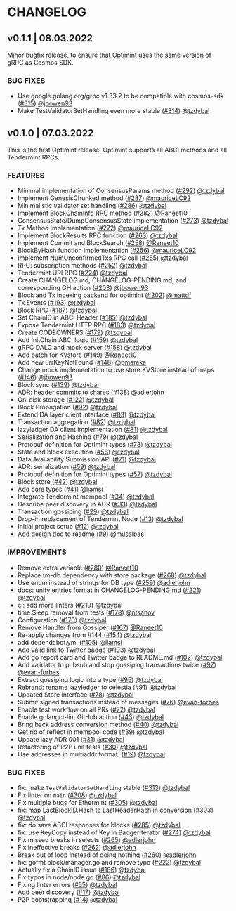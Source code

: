 # CHANGELOG

## v0.1.1 | 08.03.2022

Minor bugfix release, to ensure that Optimint uses the same version of gRPC as Cosmos SDK.

### BUG FIXES
- Use google.golang.org/grpc v1.33.2 to be compatible with cosmos-sdk ([#315](https://github.com/celestiaorg/optimint/pull/315)) [@jbowen93](https://github.com/jbowen93/)
- Make TestValidatorSetHandling even more stable ([#314](https://github.com/celestiaorg/optimint/pull/314)) [@tzdybal](https://github.com/tzdybal/)

## v0.1.0 | 07.03.2022

This is the first Optimint release.
Optimint supports all ABCI methods and all Tendermint RPCs.

### FEATURES
- Minimal implementation of ConsensusParams method  ([#292](https://github.com/celestiaorg/optimint/pull/292)) [@tzdybal](https://github.com/tzdybal/)
- Implement GenesisChunked method  ([#287](https://github.com/celestiaorg/optimint/pull/287)) [@mauriceLC92](https://github.com/mauriceLC92/)
- Minimalistic validator set handling  ([#286](https://github.com/celestiaorg/optimint/pull/286)) [@tzdybal](https://github.com/tzdybal/)
- Implement BlockChainInfo RPC method  ([#282](https://github.com/celestiaorg/optimint/pull/282)) [@Raneet10](https://github.com/Raneet10/)
- ConsensusState/DumpConsensusState implementation  ([#273](https://github.com/celestiaorg/optimint/pull/273)) [@tzdybal](https://github.com/tzdybal/)
- Tx Method implementation  ([#272](https://github.com/celestiaorg/optimint/pull/272)) [@mauriceLC92](https://github.com/mauriceLC92/)
- Implement BlockResults RPC function  ([#263](https://github.com/celestiaorg/optimint/pull/263)) [@tzdybal](https://github.com/tzdybal/)
- Implement Commit and BlockSearch  ([#258](https://github.com/celestiaorg/optimint/pull/258)) [@Raneet10](https://github.com/Raneet10/)
- BlockByHash function implementation  ([#256](https://github.com/celestiaorg/optimint/pull/256)) [@mauriceLC92](https://github.com/mauriceLC92/)
- Implement NumUnconfirmedTxs RPC call  ([#255](https://github.com/celestiaorg/optimint/pull/255)) [@tzdybal](https://github.com/tzdybal/)
- RPC: subscription methods  ([#252](https://github.com/celestiaorg/optimint/pull/252)) [@tzdybal](https://github.com/tzdybal/)
- Tendermint URI RPC  ([#224](https://github.com/celestiaorg/optimint/pull/224)) [@tzdybal](https://github.com/tzdybal/)
- Create CHANGELOG.md, CHANGELOG-PENDING.md, and corresponding GH action  ([#203](https://github.com/celestiaorg/optimint/pull/203)) [@jbowen93](https://github.com/jbowen93/)
- Block and Tx indexing backend for optimint  ([#202](https://github.com/celestiaorg/optimint/pull/202)) [@mattdf](https://github.com/mattdf/)
- Tx Events  ([#193](https://github.com/celestiaorg/optimint/pull/193)) [@tzdybal](https://github.com/tzdybal/)
- Block RPC  ([#187](https://github.com/celestiaorg/optimint/pull/187)) [@tzdybal](https://github.com/tzdybal/)
- Set ChainID in ABCI Header  ([#185](https://github.com/celestiaorg/optimint/pull/185)) [@tzdybal](https://github.com/tzdybal/)
- Expose Tendermint HTTP RPC  ([#183](https://github.com/celestiaorg/optimint/pull/183)) [@tzdybal](https://github.com/tzdybal/)
- Create CODEOWNERS  ([#179](https://github.com/celestiaorg/optimint/pull/179)) [@tzdybal](https://github.com/tzdybal/)
- Add InitChain ABCI logic  ([#159](https://github.com/celestiaorg/optimint/pull/159)) [@tzdybal](https://github.com/tzdybal/)
- gRPC DALC and mock server  ([#158](https://github.com/celestiaorg/optimint/pull/158)) [@tzdybal](https://github.com/tzdybal/)
- Add batch for KVstore  ([#149](https://github.com/celestiaorg/optimint/pull/149)) [@Raneet10](https://github.com/Raneet10/)
- Add new ErrKeyNotFound  ([#148](https://github.com/celestiaorg/optimint/pull/148)) [@pmareke](https://github.com/pmareke/)
- Change mock implementation to use store.KVStore instead of maps  ([#146](https://github.com/celestiaorg/optimint/pull/146)) [@jbowen93](https://github.com/jbowen93/)
- Block sync  ([#139](https://github.com/celestiaorg/optimint/pull/139)) [@tzdybal](https://github.com/tzdybal/)
- ADR: header commits to shares  ([#138](https://github.com/celestiaorg/optimint/pull/138)) [@adlerjohn](https://github.com/adlerjohn/)
- On-disk storage  ([#122](https://github.com/celestiaorg/optimint/pull/122)) [@tzdybal](https://github.com/tzdybal/)
- Block Propagation  ([#92](https://github.com/celestiaorg/optimint/pull/92)) [@tzdybal](https://github.com/tzdybal/)
- Extend DA layer client interface  ([#83](https://github.com/celestiaorg/optimint/pull/83)) [@tzdybal](https://github.com/tzdybal/)
- Transaction aggregation  ([#82](https://github.com/celestiaorg/optimint/pull/82)) [@tzdybal](https://github.com/tzdybal/)
- lazyledger DA client implementation  ([#81](https://github.com/celestiaorg/optimint/pull/81)) [@tzdybal](https://github.com/tzdybal/)
- Serialization and Hashing  ([#79](https://github.com/celestiaorg/optimint/pull/79)) [@tzdybal](https://github.com/tzdybal/)
- Protobuf definition for Optimint types  ([#73](https://github.com/celestiaorg/optimint/pull/73)) [@tzdybal](https://github.com/tzdybal/)
- State and block execution  ([#58](https://github.com/celestiaorg/optimint/pull/58)) [@tzdybal](https://github.com/tzdybal/)
- Data Availability Submission API  ([#71](https://github.com/celestiaorg/optimint/pull/71)) [@tzdybal](https://github.com/tzdybal/)
- ADR: serialization  ([#59](https://github.com/celestiaorg/optimint/pull/59)) [@tzdybal](https://github.com/tzdybal/)
- Protobuf definition for Optimint types  ([#57](https://github.com/celestiaorg/optimint/pull/57)) [@tzdybal](https://github.com/tzdybal/)
- Block store  ([#42](https://github.com/celestiaorg/optimint/pull/42)) [@tzdybal](https://github.com/tzdybal/)
- Add core types  ([#41](https://github.com/celestiaorg/optimint/pull/41)) [@liamsi](https://github.com/liamsi/)
- Integrate Tendermint mempool  ([#34](https://github.com/celestiaorg/optimint/pull/34)) [@tzdybal](https://github.com/tzdybal/)
- Describe peer discovery in ADR  ([#33](https://github.com/celestiaorg/optimint/pull/33)) [@tzdybal](https://github.com/tzdybal/)
- Transaction gossiping  ([#29](https://github.com/celestiaorg/optimint/pull/29)) [@tzdybal](https://github.com/tzdybal/)
- Drop-in replacement of Tendermint Node  ([#13](https://github.com/celestiaorg/optimint/pull/13)) [@tzdybal](https://github.com/tzdybal/)
- Initial project setup  ([#12](https://github.com/celestiaorg/optimint/pull/12)) [@tzdybal](https://github.com/tzdybal/)
- Add design doc to readme  ([#9](https://github.com/celestiaorg/optimint/pull/9)) [@musalbas](https://github.com/musalbas/)

### IMPROVEMENTS
- Remove extra variable  ([#280](https://github.com/celestiaorg/optimint/pull/280)) [@Raneet10](https://github.com/Raneet10/)
- Replace tm-db dependency with store package  ([#268](https://github.com/celestiaorg/optimint/pull/268)) [@tzdybal](https://github.com/tzdybal/)
- Use enum instead of strings for DB type  ([#259](https://github.com/celestiaorg/optimint/pull/259)) [@adlerjohn](https://github.com/adlerjohn/)
- docs: unify entries format in CHANGELOG-PENDING.md  ([#221](https://github.com/celestiaorg/optimint/pull/221)) [@tzdybal](https://github.com/tzdybal/)
- ci: add more linters  ([#219](https://github.com/celestiaorg/optimint/pull/219)) [@tzdybal](https://github.com/tzdybal/)
- time.Sleep removal from tests  ([#178](https://github.com/celestiaorg/optimint/pull/178)) [@ntsanov](https://github.com/ntsanov/)
- Configuration  ([#170](https://github.com/celestiaorg/optimint/pull/170)) [@tzdybal](https://github.com/tzdybal/)
- Remove Handler from Gossiper  ([#167](https://github.com/celestiaorg/optimint/pull/167)) [@Raneet10](https://github.com/Raneet10/)
- Re-apply changes from #144  ([#154](https://github.com/celestiaorg/optimint/pull/154)) [@tzdybal](https://github.com/tzdybal/)
- add dependabot.yml  ([#105](https://github.com/celestiaorg/optimint/pull/105)) [@liamsi](https://github.com/liamsi/)
- Add valid link to Twitter badge  ([#103](https://github.com/celestiaorg/optimint/pull/103)) [@tzdybal](https://github.com/tzdybal/)
- Add go report card and Twitter badge to README.md  ([#102](https://github.com/celestiaorg/optimint/pull/102)) [@tzdybal](https://github.com/tzdybal/)
- Add validator to pubsub and stop gossiping transactions twice  ([#97](https://github.com/celestiaorg/optimint/pull/97)) [@evan-forbes](https://github.com/evan-forbes/)
- Extract gossiping logic into a type  ([#95](https://github.com/celestiaorg/optimint/pull/95)) [@tzdybal](https://github.com/tzdybal/)
- Rebrand: rename lazyledger to celestia  ([#91](https://github.com/celestiaorg/optimint/pull/91)) [@tzdybal](https://github.com/tzdybal/)
- Updated Store interface  ([#78](https://github.com/celestiaorg/optimint/pull/78)) [@tzdybal](https://github.com/tzdybal/)
- Submit signed transactions instead of messages  ([#76](https://github.com/celestiaorg/optimint/pull/76)) [@evan-forbes](https://github.com/evan-forbes/)
- Enable test workflow on all PRs  ([#72](https://github.com/celestiaorg/optimint/pull/72)) [@tzdybal](https://github.com/tzdybal/)
- Enable golangci-lint GitHub action  ([#43](https://github.com/celestiaorg/optimint/pull/43)) [@tzdybal](https://github.com/tzdybal/)
- Bring back address conversion method  ([#40](https://github.com/celestiaorg/optimint/pull/40)) [@tzdybal](https://github.com/tzdybal/)
- Get rid of reflect in mempool code  ([#39](https://github.com/celestiaorg/optimint/pull/39)) [@tzdybal](https://github.com/tzdybal/)
- Update lazy ADR 001  ([#31](https://github.com/celestiaorg/optimint/pull/31)) [@tzdybal](https://github.com/tzdybal/)
- Refactoring of P2P unit tests  ([#30](https://github.com/celestiaorg/optimint/pull/30)) [@tzdybal](https://github.com/tzdybal/)
- Use addresses in multiaddr format.  ([#19](https://github.com/celestiaorg/optimint/pull/19)) [@tzdybal](https://github.com/tzdybal/)

### BUG FIXES
- fix: make `TestValidatorSetHandling` stable ([#313](https://github.com/celestiaorg/optimint/pull/313)) [@tzdybal](https://github.com/tzdybal/)
- Fix linter on `main`  ([#308](https://github.com/celestiaorg/optimint/pull/308)) [@tzdybal](https://github.com/tzdybal/)
- Fix multiple bugs for Ethermint  ([#305](https://github.com/celestiaorg/optimint/pull/305)) [@tzdybal](https://github.com/tzdybal/)
- fix: map LastBlockID.Hash to LastHeaderHash in conversion  ([#303](https://github.com/celestiaorg/optimint/pull/303)) [@tzdybal](https://github.com/tzdybal/)
- fix: do save ABCI responses for blocks  ([#285](https://github.com/celestiaorg/optimint/pull/285)) [@tzdybal](https://github.com/tzdybal/)
- fix: use KeyCopy instead of Key in BadgerIterator  ([#274](https://github.com/celestiaorg/optimint/pull/274)) [@tzdybal](https://github.com/tzdybal/)
- Fix missed breaks in selects  ([#265](https://github.com/celestiaorg/optimint/pull/265)) [@adlerjohn](https://github.com/adlerjohn/)
- Fix ineffective breaks  ([#262](https://github.com/celestiaorg/optimint/pull/262)) [@adlerjohn](https://github.com/adlerjohn/)
- Break out of loop instead of doing nothing  ([#260](https://github.com/celestiaorg/optimint/pull/260)) [@adlerjohn](https://github.com/adlerjohn/)
- fix: gofmt block/manager.go and remove typo  ([#222](https://github.com/celestiaorg/optimint/pull/222)) [@tzdybal](https://github.com/tzdybal/)
- Actually fix a ChainID issue  ([#186](https://github.com/celestiaorg/optimint/pull/186)) [@tzdybal](https://github.com/tzdybal/)
- Fix typos in node/node.go  ([#86](https://github.com/celestiaorg/optimint/pull/86)) [@tzdybal](https://github.com/tzdybal/)
- Fixing linter errors  ([#55](https://github.com/celestiaorg/optimint/pull/55)) [@tzdybal](https://github.com/tzdybal/)
- Add peer discovery  ([#17](https://github.com/celestiaorg/optimint/pull/17)) [@tzdybal](https://github.com/tzdybal/)
- P2P bootstrapping  ([#14](https://github.com/celestiaorg/optimint/pull/14)) [@tzdybal](https://github.com/tzdybal/)